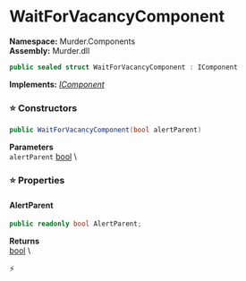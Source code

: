 # WaitForVacancyComponent

**Namespace:** Murder.Components \
**Assembly:** Murder.dll

```csharp
public sealed struct WaitForVacancyComponent : IComponent
```

**Implements:** _[IComponent](../..//Bang/Components/IComponent.html)_

### ⭐ Constructors
```csharp
public WaitForVacancyComponent(bool alertParent)
```

**Parameters** \
`alertParent` [bool](https://learn.microsoft.com/en-us/dotnet/api/System.Boolean?view=net-7.0) \

### ⭐ Properties
#### AlertParent
```csharp
public readonly bool AlertParent;
```

**Returns** \
[bool](https://learn.microsoft.com/en-us/dotnet/api/System.Boolean?view=net-7.0) \


⚡